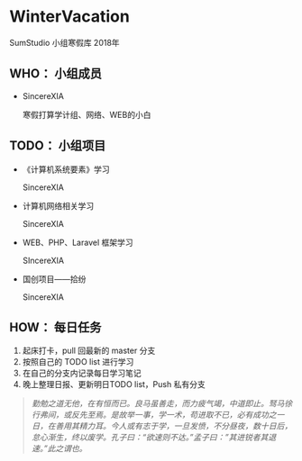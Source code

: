 # WinterVacation
SumStudio 小组寒假库 2018年  



## WHO： 小组成员

* SincereXIA

  寒假打算学计组、网络、WEB的小白



## TODO： 小组项目

* 《计算机系统要素》学习

  SincereXIA

* 计算机网络相关学习

  SincereXIA

* WEB、PHP、Laravel 框架学习

  SIncereXIA

* 国创项目——拾纷

  SincereXIA

## HOW： 每日任务

1. 起床打卡，pull 回最新的 master 分支
2. 按照自己的 TODO list 进行学习
3. 在自己的分支内记录每日学习笔记
4. 晚上整理日报、更新明日TODO list，Push 私有分支



> *勤勉之道无他，在有恒而已。良马虽善走，而力疲气竭，中道即止。驽马徐行弗间，或反先至焉。是故举一事，学一术，苟进取不已，必有成功之一日，在善用其精力耳。今人或有志于学，一旦发愤，不分昼夜，数十日后，怠心渐生，终以废学。孔子曰：“欲速则不达。”孟子曰：”其进锐者其退速。”此之谓也。*